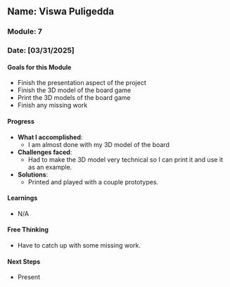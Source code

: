 <!-- Markdown Docs: https://docs.github.com/en/get-started/writing-on-github/getting-started-with-writing-and-formatting-on-github/basic-writing-and-formatting-syntax -->
## Name: Viswa Puligedda
### Module: 7

<!-- Repeat the below as needed-->
### Date: [03/31/2025]

#### Goals for this Module
- Finish the presentation aspect of the project
- Finish the 3D model of the board game
- Print the 3D models of the board game
- Finish any missing work


#### Progress
- **What I accomplished**:
  - I am almost done with my 3D model of the board
- **Challenges faced**:
  - Had to make the 3D model very technical so I can print it and use it as an example.
- **Solutions**:
  - Printed and played with a couple prototypes.

#### Learnings
- N/A

#### Free Thinking
- Have to catch up with some missing work.

#### Next Steps
- Present
